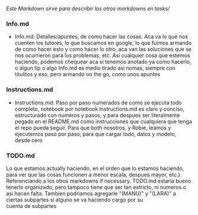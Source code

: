 *Este Markdown sirve para describir los otros markdowns en tasks/*

### Info.md

- Info.md: Detalles/apuntes, de como hacer las cosas. Aca va lo que nos cuenten los tutores, lo que buscamos en google, lo que fuimos armando de como hacer esto y como hacer lo otro, aca van las soluciones que se nos ocurrieron para los problemas, etc. Asi cualquier cosa que estemos haciendo, podemos chequear aca si tenemos anotado ya como hacerlo, o algun tip o algo
Info.md es medio tirado asi nomas, siempre con titulitos y eso, pero armando on the go, como unos apuntes

### Instructions.md

- Instructions.md: Paso por paso numerados de como se ejecuta todo completo, notebook por notebook
Instructions.md es claro y conciso, estructurado con numeros y pasos, y para despues ser literalmente pegado en el README.md como instrucciones que cualquiera que tenga el repo pueda seguir. Para que both nosotros, y Robie, leamos y ejecutemos paso por paso, para que cargar todo, datos y modelo, desde cero

### TODO.md

Lo que estamos actually haciendo, en el orden que lo estamos haciendo, para ver que las cosas funcionen a menor escala, despues mayor, etc.). Referenciando a los otros markdowns if necessary. TODO.md estaria bueno tenerlo organizado, pero tampoco tiene que ser tan estricto, ni numeros o asi hacen falta. Tambien podriamos agregarle "(MANU)" y "(LARA)" a ciertas subpartes si alguno se va haciendo cargo por su cuenta de subpartes

